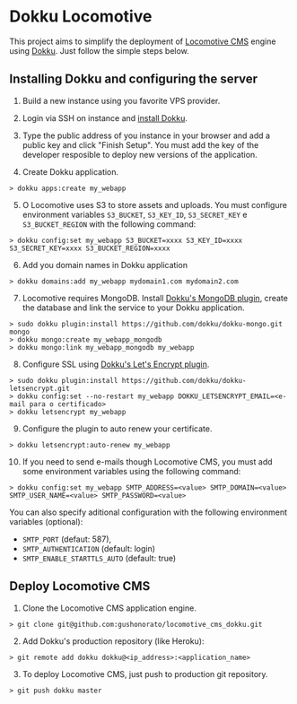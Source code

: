 # Dokku Locomotive

This project aims to simplify the deployment of [Locomotive CMS](https://www.locomotivecms.com/) engine using [Dokku](https://github.com/dokku/dokku). Just follow the simple steps below.

## Installing Dokku and configuring the server

1. Build a new instance using you favorite VPS provider.

2. Login via SSH on instance and [install Dokku](https://github.com/dokku/dokku#installation).

3. Type the public address of you instance in your browser and add a public key and click "Finish Setup". You must add the key of the developer resposible to deploy new versions of the application.

4. Create Dokku application.

```
> dokku apps:create my_webapp
```

5. O Locomotive uses S3 to store assets and uploads. You must configure environment variables `S3_BUCKET`, `S3_KEY_ID`, `S3_SECRET_KEY` e `S3_BUCKET_REGION` with the following command:

```
> dokku config:set my_webapp S3_BUCKET=xxxx S3_KEY_ID=xxxx S3_SECRET_KEY=xxxx S3_BUCKET_REGION=xxxx
```

6. Add you domain names in Dokku application

```
> dokku domains:add my_webapp mydomain1.com mydomain2.com
```

7. Locomotive requires MongoDB. Install [Dokku's MongoDB plugin](https://github.com/dokku/dokku-mongo), create the database and link the service to your Dokku application.
```
> sudo dokku plugin:install https://github.com/dokku/dokku-mongo.git mongo
> dokku mongo:create my_webapp_mongodb
> dokku mongo:link my_webapp_mongodb my_webapp
```

8. Configure SSL using [Dokku's Let's Encrypt plugin](https://github.com/dokku/dokku-letsencrypt).

```
> sudo dokku plugin:install https://github.com/dokku/dokku-letsencrypt.git
> dokku config:set --no-restart my_webapp DOKKU_LETSENCRYPT_EMAIL=<e-mail para o certificado>
> dokku letsencrypt my_webapp
```

9. Configure the plugin to auto renew your certificate.

```
> dokku letsencrypt:auto-renew my_webapp
```

10. If you need to send e-mails though Locomotive CMS, you must add some environment variables using the following command:

```
> dokku config:set my_webapp SMTP_ADDRESS=<value> SMTP_DOMAIN=<value> SMTP_USER_NAME=<value> SMTP_PASSWORD=<value>

```

You can also specify aditional configuration with the following environment variables (optional):

- `SMTP_PORT` (defaut: 587),
- `SMTP_AUTHENTICATION` (default: login)
- `SMTP_ENABLE_STARTTLS_AUTO` (default: true)

## Deploy Locomotive CMS

1. Clone the Locomotive CMS application engine.

```
> git clone git@github.com:gushonorato/locomotive_cms_dokku.git
```

2. Add Dokku's production repository (like Heroku):

```
> git remote add dokku dokku@<ip_address>:<application_name>
```

3. To deploy Locomotive CMS, just push to production git repository.

```
> git push dokku master
```
